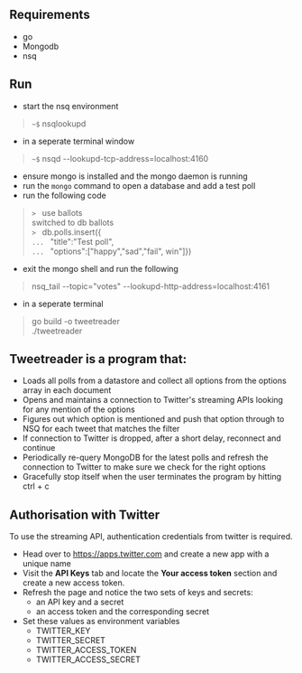 ## Requirements
-   go
-   Mongodb
-   nsq

## Run
-   start the nsq environment
>   `~$`    nsqlookupd
-   in a seperate terminal window
>   `~$`    nsqd --lookupd-tcp-address=localhost:4160
-   ensure mongo is installed and the mongo daemon is running
-   run the `mongo` command to open a database and add a test poll
-   run the following code
>   `> `   use ballots\
>   switched to db ballots\
>   `> `    db.polls.insert({\
>   `... `  "title":"Test poll",\
>   `... `  "options":["happy","sad","fail", win"]})
-   exit the mongo shell and run the following
>   nsq_tail --topic="votes" --lookupd-http-address=localhost:4161
-   in a seperate terminal
>   go build -o tweetreader\
>   ./tweetreader
##  Tweetreader is a program that:
-   Loads all polls from a datastore and collect all options from the options array in each document
-   Opens and maintains a connection to Twitter's streaming APIs looking for any mention of the options
-   Figures out which option is mentioned and push that option through to NSQ for each tweet that matches the filter
-   If connection to Twitter is dropped, after a short delay, reconnect and continue
-   Periodically re-query MongoDB for the latest polls and refresh the connection to Twitter to make sure we check for the right options
-   Gracefully stop itself when the user terminates the program by hitting ctrl + c

##  Authorisation with Twitter

To use the streaming API, authentication credentials from twitter is required.

-   Head over to https://apps.twitter.com and create a new app with a unique name
-   Visit the <b>API Keys</b> tab and locate the <b>Your access token</b> section and create a new access token.
-   Refresh the page and notice the two sets of keys and secrets:
    -   an API key and a secret 
    -   an access token and the corresponding secret
-   Set these values as environment variables
    -   TWITTER_KEY
    -   TWITTER_SECRET
    -   TWITTER_ACCESS_TOKEN
    -   TWITTER_ACCESS_SECRET

